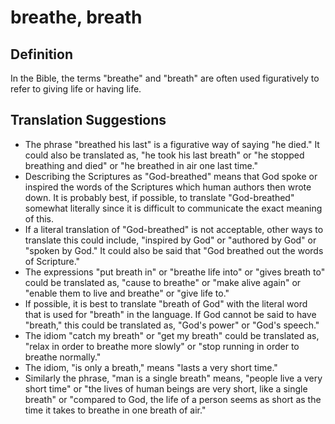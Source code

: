 # breathe, breath

## Definition

In the Bible, the terms "breathe" and "breath" are often used figuratively to refer to giving life or having life.

## Translation Suggestions



* The phrase "breathed his last" is a figurative way of saying "he died." It could also be translated as, "he took his last breath" or "he stopped breathing and died" or "he breathed in air one last time."
* Describing the Scriptures as "God-breathed" means that God spoke or inspired the words of the Scriptures which human authors then wrote down. It is probably best, if possible, to translate "God-breathed" somewhat literally since it is difficult to communicate the exact meaning of this.
* If a literal translation of "God-breathed" is not acceptable, other ways to translate this could include, "inspired by God" or "authored by God" or "spoken by God." It could also be said that "God breathed out the words of Scripture."
* The expressions "put breath in" or "breathe life into" or "gives breath to" could be translated as, "cause to breathe" or "make alive again" or "enable them to live and breathe" or "give life to."
* If possible, it is best to translate "breath of God" with the literal word that is used for "breath" in the language. If God cannot be said to have "breath," this could be translated as, "God's power" or "God's speech."
* The idiom "catch my breath" or "get my breath" could be translated as, "relax in order to breathe more slowly" or "stop running in order to breathe normally."
* The idiom, "is only a breath," means "lasts a very short time."
* Similarly the phrase, "man is a single breath" means, "people live a very short time" or "the lives of human beings are very short, like a single breath" or "compared to God, the life of a person seems as short as the time it takes to breathe in one breath of air."